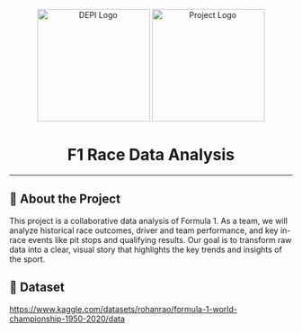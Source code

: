 <p align="center">
  <img src="https://depi.gov.eg/assets/images/proAr.png" alt="DEPI Logo" width="200"/>
  <img src="https://logos-world.net/wp-content/uploads/2023/12/F1-Logo.jpg" alt="Project Logo" width="200"/>
</p>

<h1 align="center">F1 Race Data Analysis</h1>

---

## 🚀 About the Project
This project is a collaborative data analysis of Formula 1. As a team, we will analyze historical race outcomes, driver and team performance, and key in-race events like pit stops and qualifying results. Our goal is to transform raw data into a clear, visual story that highlights the key trends and insights of the sport.

## 📂 Dataset
https://www.kaggle.com/datasets/rohanrao/formula-1-world-championship-1950-2020/data
